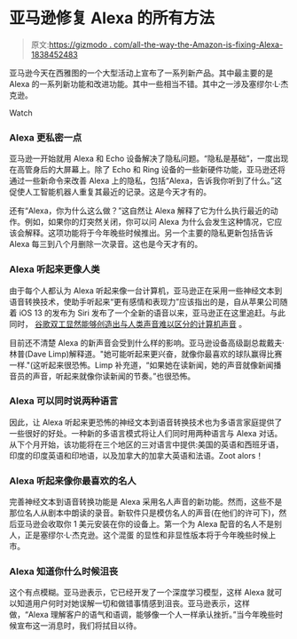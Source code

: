 # 亚马逊修复 Alexa 的所有方法

> 原文:[https://gizmodo . com/all-the-way-the-Amazon-is-fixing-Alexa-1838452483](https://gizmodo.com/all-the-ways-that-amazon-is-fixing-alexa-1838452483)

亚马逊今天在西雅图的一个大型活动上宣布了一系列新产品。其中最主要的是 Alexa 的一系列新功能和改进功能。其中一些相当不错。其中之一涉及塞缪尔·L·杰克逊。

Watch

### Alexa 更私密一点

亚马逊一开始就用 Alexa 和 Echo 设备解决了隐私问题。“隐私是基础”，一度出现在高管身后的大屏幕上。除了 Echo 和 Ring 设备的一些新硬件功能，亚马逊还将通过一些新命令来改善 Alexa 上的隐私，包括“Alexa，告诉我你听到了什么。”这促使人工智能机器人重复其最近的记录。这是今天才有的。

还有“Alexa，你为什么这么做？”这自然让 Alexa 解释了它为什么执行最近的动作。例如，如果你的灯突然关闭，你可以问 Alexa 为什么会发生这种情况，它应该会解释。这项功能将于今年晚些时候推出。另一个主要的隐私更新包括告诉 Alexa 每三到八个月删除一次录音。这也是今天才有的。

### Alexa 听起来更像人类

由于每个人都认为 Alexa 听起来像一台计算机，亚马逊正在采用一些神经文本到语音转换技术，使助手听起来“更有感情和表现力”应该指出的是，自从苹果公司随着 iOS 13 的发布为 Siri 发布了一个全新的语音以来，亚马逊正在这里追赶。与此同时， [谷歌双工显然能够创造出与人类声音难以区分的计算机声音](https://gizmodo.com/uhh-google-assistant-impersonating-a-human-is-scary-as-1825861987) 。

目前还不清楚 Alexa 的新声音会受到什么样的影响。亚马逊设备高级副总裁戴夫·林普(Dave Limp)解释道。"她可能听起来更兴奋，就像你最喜欢的球队赢得比赛一样."(这听起来很恐怖。Limp 补充道，“如果她在读新闻，她的声音就像新闻播音员的声音，听起来就像你读新闻的节奏。”也很恐怖。

### Alexa 可以同时说两种语言

因此，让 Alexa 听起来更恐怖的神经文本到语音转换技术也为多语言家庭提供了一些很好的好处。一种新的多语言模式将让人们同时用两种语言与 Alexa 对话。从下个月开始，该功能将在三个地区的三对语言中提供:美国的英语和西班牙语，印度的印度英语和印地语，以及加拿大的加拿大英语和法语。Zoot alors！

### Alexa 听起来像你最喜欢的名人

完善神经文本到语音转换功能是 Alexa 采用名人声音的新功能。然而，这些不是那位名人从剧本中朗读的录音。新软件只是模仿名人的声音(在他们的许可下)，然后亚马逊会收取你 1 美元安装在你的设备上。第一个为 Alexa 配音的名人不是别人，正是塞缪尔·L·杰克逊。这个混蛋 的显性和非显性版本将于今年晚些时候上市。

### Alexa 知道你什么时候沮丧

这个有点模糊。亚马逊表示，它已经开发了一个深度学习模型，这样 Alexa 就可以知道用户何时对她误解一切和做错事情感到沮丧。亚马逊表示，这样做，“Alexa 理解客户的语气和语调，能够像一个人一样承认挫折。”当今年晚些时候宣布这一消息时，我们将拭目以待。